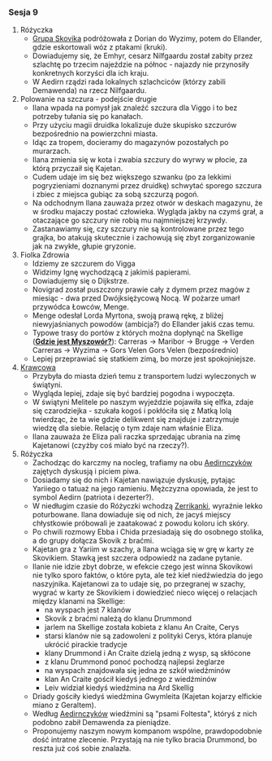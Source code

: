 ### Sesja 9
1. Różyczka
    - [Grupa Skovika](#p_wedrowna_banda_skovika) podróżowała z Dorian do Wyzimy, potem do Ellander, gdzie eskortowali wóz z ptakami (kruki).
    - Dowiadujemy się, że Emhyr, cesarz Nilfgaardu został zabity przez szlachtę po trzecim najeździe na północ - najazdy nie przynosiły konkretnych korzyści dla ich kraju.
    - W Aedirn rządzi rada lokalnych szlachciców (którzy zabili Demawenda) na rzecz Nilfgaardu.
2. Polowanie na szczura - podejście drugie
    - Ilana wpada na pomysł jak znaleźć szczura dla Viggo i to bez potrzeby tułania się po kanałach.
    - Przy użyciu magii druidka lokalizuje duże skupisko szczurów bezpośrednio na powierzchni miasta. 
    - Idąc za tropem, docieramy do magazynów pozostałych po murarzach.
    - Ilana zmienia się w kota i zwabia szczury do wyrwy w płocie, za którą przyczaił się Kajetan.
    - Cudem udaje im się bez większego szwanku (po za lekkimi pogryzieniami doznanymi przez druidkę) schwytać sporego szczura i zbiec z miejsca gubiąc za sobą szczurzą pogoń.
    - Na odchodnym Ilana zauważa przez otwór w deskach magazynu, że w środku majaczy postać człowieka. Wygląda jakby na czymś grał, a otaczające go szczury nie robią mu najmniejszej krzywdy.
    - Zastanawiamy się, czy szczury nie są kontrolowane przez tego grajka, bo atakują skutecznie i zachowują się zbyt zorganizowanie jak na zwykłe, głupie gryzonie.
2. Fiolka Zdrowia
    - Idziemy ze szczurem do Vigga
    - Widzimy Ignę wychodzącą z jakimiś papierami.
    - Dowiadujemy się o Dijkstrze.
    - Novigrad został puszczony prawie cały z dymem przez magów z miesiąc - dwa przed Dwójksiężycową Nocą. W pożarze umarł przywódca Łowców, Menge.
    - Menge odesłał Lorda Myrtona, swoją prawą rękę, z bliżej niewyjaśnianych powodów (ambicja?) do Ellander jakiś czas temu.
    - Typowe trasy do portów z których można dopłynąć na Skellige (**[Gdzie jest Myszowór?](#z_q10)**):
        Carreras → Maribor → Brugge → Verden
        Carreras → Wyzima → Gors Velen
        Gors Velen (bezpośrednio)
    - Lepiej przeprawiać się statkiem zimą, bo morze jest spokojniejsze.
3. [Krawcowa](Eliza)
    - Przybyła do miasta dzień temu z transportem ludzi wyleczonych w świątyni.
    - Wygląda lepiej, zdaje się być bardziej pogodna i wypoczęta.
    - W świątyni Melitele po naszym wyjeździe pojawiła się elfka, zdaje się czarodziejka - szukała kogoś i pokłóciła się z Matką Iolą twierdząc, że ta wie gdzie delikwent się znajduje i zatrzymuje wiedzę dla siebie. Relację o tym zdaje nam właśnie Eliza.
    - Ilana zauważa że Eliza pali raczka sprzedając ubrania na zimę Kajetanowi (czyżby coś miało być na rzeczy?).
4. Różyczka
    - Zachodząc do karczmy na nocleg, trafiamy na obu [Aedirnczyków](Yarii) zajętych dyskusją i piciem piwa.
    - Dosiadamy się do nich i Kajetan nawiązuje dyskusję, pytając Yariiego o tatuaż na jego ramieniu. Mężczyzna opowiada, że jest to symbol Aedirn (patriota i dezerter?).
    - W niedługim czasie do Różyczki wchodzą [Zerrikanki](Chida), wyraźnie lekko poturbowane. Ilana dowiaduje się od nich, że jacyś miejscy chłystkowie próbowali je zaatakować z powodu koloru ich skóry.
    - Po chwili rozmowy Ebba i Chida przesiadają się do osobnego stolika, a do grupy dołącza Skovik z braćmi.
    - Kajetan gra z Yariim w szachy, a Ilana wciąga się w grę w karty ze Skovikiem. Stawką jest szczera odpowiedź na zadane pytanie.
    - Ilanie nie idzie zbyt dobrze, w efekcie czego jest winna Skovikowi nie tylko sporo faktów, o które pyta, ale też kieł niedźwiedzia do jego naszyjnika. Kajetanowi za to udaje się, po przegranej w szachy, wygrać w karty ze Skovikiem i dowiedzieć nieco więcej o relacjach między klanami na Skellige:
        - na wyspach jest 7 klanów
        - Skovik z braćmi należą do klanu Drummond
        - jarlem na Skellige została kobieta z klanu An Craite, Cerys
        - starsi klanów nie są zadowoleni z polityki Cerys, która planuje ukrócić pirackie tradycje
        - klany Drummond i An Craite dzielą jedną z wysp, są skłócone
        - z klanu Drummond ponoć pochodzą najlepsi żeglarze
        - na wyspach znajdowała się jedna ze szkół wiedźminów
        - klan An Craite gościł kiedyś jednego z wiedźminów
        - Leiv widział kiedyś wiedźmina na Ard Skellig
    - Driady gościły kiedyś wiedźmina Gwymleita (Kajetan kojarzy elfickie miano z Geraltem).
    - Według [Aedirnczyków](Yarii) wiedźmini są "psami Foltesta", któryś z nich podobno zabił Demawenda za pieniądze.
    - Proponujemy naszym nowym kompanom wspólne, prawdopodobnie dość intratne zlecenie. Przystają na nie tylko bracia Drummond, bo reszta już coś sobie znalazła.
